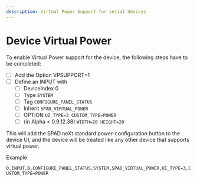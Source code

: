 ```yaml
---
description: Virtual Power Support for serial devices
---
```


# Device Virtual Power

To enable Virtual Power support for the device, the following steps have to be completed:

* [ ] Add the Option VPSUPPORT=1
* [ ] Define an INPUT with
  * [ ] DeviceIndex 0
  * [ ] Type `SYSTEM`
  * [ ] Tag `CONFIGURE_PANEL_STATUS`&#x20;
  * [ ] Inherit `SPAD_VIRTUAL_POWER`&#x20;
  * [ ] OPTION `UI_TYPE=3 CUSTOM_TYPE=POWER`
  * [ ] (in Alpha < 0.9.12.38) `WIDTH=20 HEIGHT=20`

This will add the SPAD.neXt standard power-configuration button to the device UI, and the device will be treated like any other device that supports virtual power.

Example

`0,INPUT,0,CONFIGURE_PANEL_STATUS,SYSTEM,SPAD_VIRTUAL_POWER,UI_TYPE=3,CUSTOM_TYPE=POWER`

